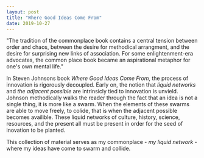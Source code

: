 ```yaml
---
layout: post
title: "Where Good Ideas Come From"
date: 2019-10-27
---
```


"The tradition of the commonplace book contains a central tension between order and chaos, between the desire for methodical arrangment, and the desire for surprising new links of association. For some enlightenment-era advocates, the common place book became an aspirational metaphor for one's own mental life."


In Steven Johnsons book *Where Good Ideas Come From*, the process of innovation is rigorously decoupled. Early on, the notion that _liquid networks_ and _the adjacent possible_ are intrinsicly tied to innovation is unvield. Johnson methodically walks the reader through the fact that an idea is not a single thing, it is more like a swarm. When the elements of these swarms are able to move freely, to colide, that is when the adjacent possible becomes availible. These liquid networks of culture, history, science, resources, and the present all must be present in order for the seed of inovation to be planted. 


This collection of material serves as my commonplace - _my liquid network_ - where my ideas have come to swarm and collide. 
